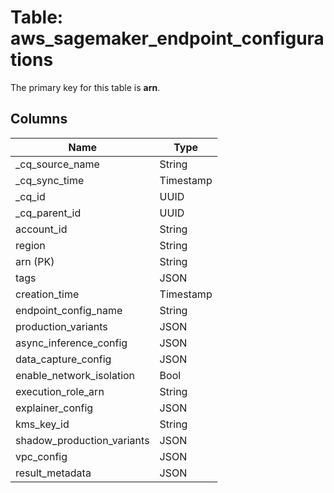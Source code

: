 # Table: aws_sagemaker_endpoint_configurations



The primary key for this table is **arn**.



## Columns
| Name          | Type          |
| ------------- | ------------- |
|_cq_source_name|String|
|_cq_sync_time|Timestamp|
|_cq_id|UUID|
|_cq_parent_id|UUID|
|account_id|String|
|region|String|
|arn (PK)|String|
|tags|JSON|
|creation_time|Timestamp|
|endpoint_config_name|String|
|production_variants|JSON|
|async_inference_config|JSON|
|data_capture_config|JSON|
|enable_network_isolation|Bool|
|execution_role_arn|String|
|explainer_config|JSON|
|kms_key_id|String|
|shadow_production_variants|JSON|
|vpc_config|JSON|
|result_metadata|JSON|